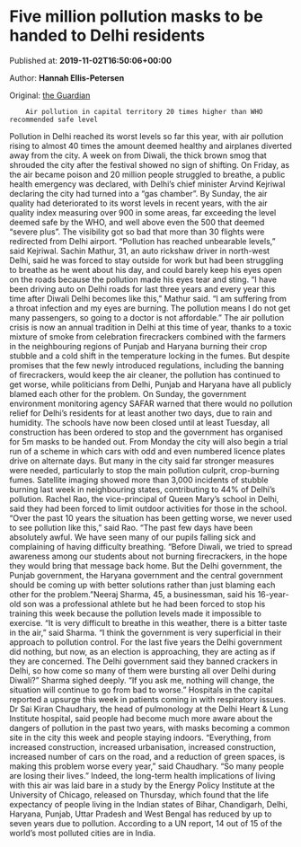 
# Five million pollution masks to be handed to Delhi residents

Published at: **2019-11-02T16:50:06+00:00**

Author: **Hannah Ellis-Petersen**

Original: [the Guardian](https://www.theguardian.com/world/2019/nov/02/five-million-pollution-masks-to-be-handed-to-delhi-residents)


        Air pollution in capital territory 20 times higher than WHO recommended safe level
      
Pollution in Delhi reached its worst levels so far this year, with air pollution rising to almost 40 times the amount deemed healthy and airplanes diverted away from the city.
A week on from Diwali, the thick brown smog that shrouded the city after the festival showed no sign of shifting. On Friday, as the air became poison and 20 million people struggled to breathe, a public health emergency was declared, with Delhi’s chief minister Arvind Kejriwal declaring the city had turned into a “gas chamber”.
By Sunday, the air quality had deteriorated to its worst levels in recent years, with the air quality index measuring over 900 in some areas, far exceeding the level deemed safe by the WHO, and well above even the 500 that deemed “severe plus”. The visibility got so bad that more than 30 flights were redirected from Delhi airport. “Pollution has reached unbearable levels,” said Kejriwal.
Sachin Mathur, 31, an auto rickshaw driver in north-west Delhi, said he was forced to stay outside for work but had been struggling to breathe as he went about his day, and could barely keep his eyes open on the roads because the pollution made his eyes tear and sting.
“I have been driving auto on Delhi roads for last three years and every year this time after Diwali Delhi becomes like this,” Mathur said. “I am suffering from a throat infection and my eyes are burning. The pollution means I do not get many passengers, so going to a doctor is not affordable.”
The air pollution crisis is now an annual tradition in Delhi at this time of year, thanks to a toxic mixture of smoke from celebration firecrackers combined with the farmers in the neighbouring regions of Punjab and Haryana burning their crop stubble and a cold shift in the temperature locking in the fumes.
But despite promises that the few newly introduced regulations, including the banning of firecrackers, would keep the air cleaner, the pollution has continued to get worse, while politicians from Delhi, Punjab and Haryana have all publicly blamed each other for the problem.
On Sunday, the government environment monitoring agency SAFAR warned that there would no pollution relief for Delhi’s residents for at least another two days, due to rain and humidity.
The schools have now been closed until at least Tuesday, all construction has been ordered to stop and the government has organised for 5m masks to be handed out. From Monday the city will also begin a trial run of a scheme in which cars with odd and even numbered licence plates drive on alternate days. But many in the city said far stronger measures were needed, particularly to stop the main pollution culprit, crop-burning fumes. Satellite imaging showed more than 3,000 incidents of stubble burning last week in neighbouring states, contributing to 44% of Delhi’s pollution.
Rachel Rao, the vice-principal of Queen Mary’s school in Delhi, said they had been forced to limit outdoor activities for those in the school. “Over the past 10 years the situation has been getting worse, we never used to see pollution like this,” said Rao. “The past few days have been absolutely awful. We have seen many of our pupils falling sick and complaining of having difficulty breathing.
“Before Diwali, we tried to spread awareness among our students about not burning firecrackers, in the hope they would bring that message back home. But the Delhi government, the Punjab government, the Haryana government and the central government should be coming up with better solutions rather than just blaming each other for the problem.”Neeraj Sharma, 45, a businessman, said his 16-year-old son was a professional athlete but he had been forced to stop his training this week because the pollution levels made it impossible to exercise.
“It is very difficult to breathe in this weather, there is a bitter taste in the air,” said Sharma. “I think the government is very superficial in their approach to pollution control. For the last five years the Delhi government did nothing, but now, as an election is approaching, they are acting as if they are concerned. The Delhi government said they banned crackers in Delhi, so how come so many of them were bursting all over Delhi during Diwali?”
Sharma sighed deeply. “If you ask me, nothing will change, the situation will continue to go from bad to worse.”
Hospitals in the capital reported a upsurge this week in patients coming in with respiratory issues. Dr Sai Kiran Chaudhary, the head of pulmonology at the Delhi Heart & Lung Institute hospital, said people had become much more aware about the dangers of pollution in the past two years, with masks becoming a common site in the city this week and people staying indoors. “Everything, from increased construction, increased urbanisation, increased construction, increased number of cars on the road, and a reduction of green spaces, is making this problem worse every year,” said Chaudhary. “So many people are losing their lives.”
Indeed, the long-term health implications of living with this air was laid bare in a study by the Energy Policy Institute at the University of Chicago, released on Thursday, which found that the life expectancy of people living in the Indian states of Bihar, Chandigarh, Delhi, Haryana, Punjab, Uttar Pradesh and West Bengal has reduced by up to seven years due to pollution. According to a UN report, 14 out of 15 of the world’s most polluted cities are in India.
